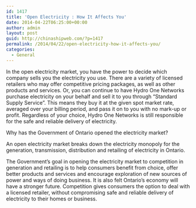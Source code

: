 ```yaml
---
id: 1417
title: 'Open Electricity : How It Affects You'
date: 2014-04-22T06:25:00+00:00
author: admin
layout: post
guid: http://chinashipweb.com/?p=1417
permalink: /2014/04/22/open-electricity-how-it-affects-you/
categories:
  - General
---
```

In the open electricity market, you have the power to decide which company sells you the electricity you use. There are a variety of licensed retailers who may offer competitive pricing packages, as well as other products and services. Or, you can continue to have Hydro One Networks purchase electricity on your behalf and sell it to you through &#8220;Standard Supply Service&#8221;. This means they buy it at the given spot market rate, averaged over your billing period, and pass it on to you with no mark-up or profit. Regardless of your choice, Hydro One Networks is still responsible for the safe and reliable delivery of electricity.

Why has the Government of Ontario opened the electricity market?

An open electricity market breaks down the electricity monopoly for the generation, transmission, distribution and retailing of electricity in Ontario.

The Government&#8217;s goal in opening the electricity market to competition in generation and retailing is to help consumers benefit from choice, offer better products and services and encourage exploration of new sources of power and ways of doing business. It is also felt Ontario&#8217;s economy will have a stronger future. Competition gives consumers the option to deal with a licensed retailer, without compromising safe and reliable delivery of electricity to their homes or business.